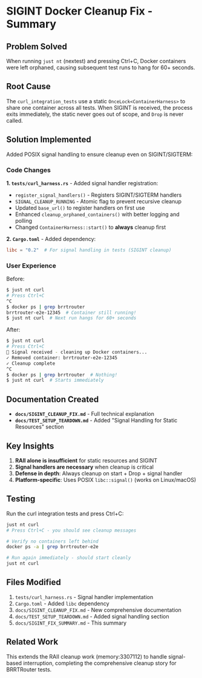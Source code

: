 # SIGINT Docker Cleanup Fix - Summary

## Problem Solved

When running `just nt` (nextest) and pressing Ctrl+C, Docker containers were left orphaned, causing subsequent test runs to hang for 60+ seconds.

## Root Cause

The `curl_integration_tests` use a static `OnceLock<ContainerHarness>` to share one container across all tests. When SIGINT is received, the process exits immediately, the static never goes out of scope, and `Drop` is never called.

## Solution Implemented

Added POSIX signal handling to ensure cleanup even on SIGINT/SIGTERM:

### Code Changes

**1. `tests/curl_harness.rs`** - Added signal handler registration:
- `register_signal_handlers()` - Registers SIGINT/SIGTERM handlers
- `SIGNAL_CLEANUP_RUNNING` - Atomic flag to prevent recursive cleanup
- Updated `base_url()` to register handlers on first use
- Enhanced `cleanup_orphaned_containers()` with better logging and polling
- Changed `ContainerHarness::start()` to **always** cleanup first

**2. `Cargo.toml`** - Added dependency:
```toml
libc = "0.2"  # For signal handling in tests (SIGINT cleanup)
```

### User Experience

Before:
```bash
$ just nt curl
# Press Ctrl+C
^C
$ docker ps | grep brrtrouter
brrtrouter-e2e-12345  # Container still running!
$ just nt curl  # Next run hangs for 60+ seconds
```

After:
```bash
$ just nt curl
# Press Ctrl+C
🛑 Signal received - cleaning up Docker containers...
✓ Removed container: brrtrouter-e2e-12345
✓ Cleanup complete
^C
$ docker ps | grep brrtrouter  # Nothing!
$ just nt curl  # Starts immediately
```

## Documentation Created

- **`docs/SIGINT_CLEANUP_FIX.md`** - Full technical explanation
- **`docs/TEST_SETUP_TEARDOWN.md`** - Added "Signal Handling for Static Resources" section

## Key Insights

1. **RAII alone is insufficient** for static resources and SIGINT
2. **Signal handlers are necessary** when cleanup is critical
3. **Defense in depth**: Always cleanup on start + Drop + signal handler
4. **Platform-specific**: Uses POSIX `libc::signal()` (works on Linux/macOS)

## Testing

Run the curl integration tests and press Ctrl+C:

```bash
just nt curl
# Press Ctrl+C - you should see cleanup messages

# Verify no containers left behind
docker ps -a | grep brrtrouter-e2e

# Run again immediately - should start cleanly
just nt curl
```

## Files Modified

1. `tests/curl_harness.rs` - Signal handler implementation
2. `Cargo.toml` - Added `libc` dependency
3. `docs/SIGINT_CLEANUP_FIX.md` - New comprehensive documentation
4. `docs/TEST_SETUP_TEARDOWN.md` - Added signal handling section
5. `docs/SIGINT_FIX_SUMMARY.md` - This summary

## Related Work

This extends the RAII cleanup work (memory:3307112) to handle signal-based interruption, completing the comprehensive cleanup story for BRRTRouter tests.

